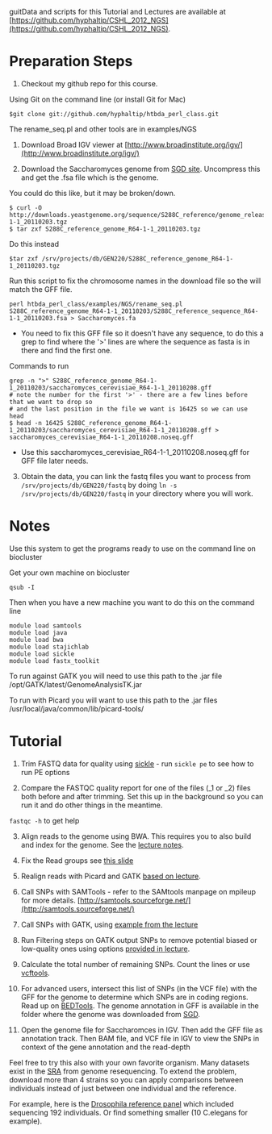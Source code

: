 guitData and scripts for this Tutorial and Lectures are available at [https://github.com/hyphaltip/CSHL_2012_NGS](https://github.com/hyphaltip/CSHL_2012_NGS).



Preparation Steps
=================

1. Checkout my github repo for this course.

Using Git on the command line (or install Git for Mac)

    $git clone git://github.com/hyphaltip/htbda_perl_class.git

 
The rename_seq.pl and other tools are in examples/NGS

1. Download Broad IGV viewer at
[http://www.broadinstitute.org/igv/](http://www.broadinstitute.org/igv/)

2. Download the Saccharomyces genome from [SGD
site](http://downloads.yeastgenome.org/sequence/S288C_reference/genome_releases/S288C_reference_genome_R64-1-1_20110203.tgz). Uncompress this and get the .fsa file which is the genome. 

You could do this like, but it may be broken/down.

    $ curl -O http://downloads.yeastgenome.org/sequence/S288C_reference/genome_releases/S288C_reference_genome_R64-1-1_20110203.tgz
    $ tar zxf S288C_reference_genome_R64-1-1_20110203.tgz

Do this instead

    $tar zxf /srv/projects/db/GEN220/S288C_reference_genome_R64-1-1_20110203.tgz

Run this script to fix the chromosome names in the download file so the will match the GFF file.

    perl htbda_perl_class/examples/NGS/rename_seq.pl S288C_reference_genome_R64-1-1_20110203/S288C_reference_sequence_R64-1-1_20110203.fsa > Saccharomyces.fa

  * You need to fix this GFF file so it doesn't have any sequence, to
    do this a grep to find where the '>' lines are where the sequence
    as fasta is in there and find the first one.

Commands to run

    grep -n ">" S288C_reference_genome_R64-1-1_20110203/saccharomyces_cerevisiae_R64-1-1_20110208.gff
    # note the number for the first '>' - there are a few lines before that we want to drop so
    # and the last position in the file we want is 16425 so we can use head 
    $ head -n 16425 S288C_reference_genome_R64-1-1_20110203/saccharomyces_cerevisiae_R64-1-1_20110208.gff > saccharomyces_cerevisiae_R64-1-1_20110208.noseq.gff

  * Use this saccharomyces_cerevisiae_R64-1-1_20110208.noseq.gff for GFF file later needs.

3. Obtain the data, you can link the fastq files you want to process from ```/srv/projects/db/GEN220/fastq``` by doing 
   ```ln -s /srv/projects/db/GEN220/fastq``` in your directory where you will work.

Notes
=====

Use this system to get the programs ready to use on the command line on biocluster

Get your own machine on biocluster

    qsub -I

Then when you have a new machine you want to do this on the command line

    module load samtools
    module load java
    module load bwa
    module load stajichlab
    module load sickle
    module load fastx_toolkit


To run against GATK you will need to use this path to the .jar file /opt/GATK/latest/GenomeAnalysisTK.jar

To run with Picard you will want to use this path to the .jar files /usr/local/java/common/lib/picard-tools/
    

Tutorial
========

1. Trim FASTQ data for quality using [sickle](https://github.com/najoshi/sickle) - run ```sickle pe``` to see how to run PE options

2. Compare the FASTQC quality report for one of the files (_1 or _2) files both before and after trimming. Set this up in the background so you can run it and do other things in the meantime.

```fastqc -h``` to get help

3. Align reads to the genome using BWA. This requires you to also build and index for the genome. See the [lecture notes](http://courses.stajich.org/public/gen220/lectures/NGS/NGS_DNA.slides.html#slide34).

3. Fix the Read groups see [this slide](http://courses.stajich.org/public/gen220/lectures/NGS/NGS_DNA.slides.html#slide51)

4. Realign reads with Picard and GATK [based on lecture](http://courses.stajich.org/public/gen220/lectures/NGS/NGS_DNA.slides.html#slide40).

1. Call SNPs with SAMTools - refer to the SAMtools manpage on mpileup for more details. [http://samtools.sourceforge.net/](http://samtools.sourceforge.net/)

1. Call SNPs with GATK, using [example from the lecture](http://courses.stajich.org/public/gen220/lectures/NGS/NGS_DNA.slides.html#slide42)

1. Run Filtering steps on GATK output SNPs to remove potential biased or low-quality ones using options [provided in lecture](http://courses.stajich.org/public/gen220/lectures/NGS/NGS_DNA.slides.html#slide45).

1. Calculate the total number of remaining SNPs. Count the lines or use [vcftools](http://vcftools.sourceforge.net/).

1. For advanced users, intersect this list of SNPs (in the VCF file)
with the GFF for the genome to determine which SNPs are in coding
regions.  Read up on
[BEDTools](http://code.google.com/p/bedtools/). The genome annotation in GFF is available
in the folder where the genome was downloaded from [SGD](http://yeastgenome.org).

9. Open the genome file for Saccharomces in IGV.  Then add the GFF
file as annotation track. Then BAM file, and VCF file in IGV to view
the SNPs in context of the gene annotation and the read-depth

Feel free to try this also with your own favorite organism. Many
datasets exist in the [SRA](http://www.ncbi.nlm.nih.gov/sra) from
genome resequencing. To extend the problem, download more than 4
strains so you can apply comparisons between individuals instead of
just between one individual and the reference.

For example, here is the [Drosophila reference
panel](http://www.ncbi.nlm.nih.gov/bioproject/36679) which included
sequencing 192 individuals. Or find something smaller (10 C.elegans
for example).



